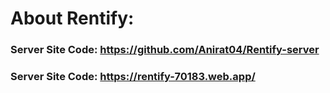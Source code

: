 # About Rentify:
### Server Site Code: https://github.com/Anirat04/Rentify-server
### Server Site Code: https://rentify-70183.web.app/
